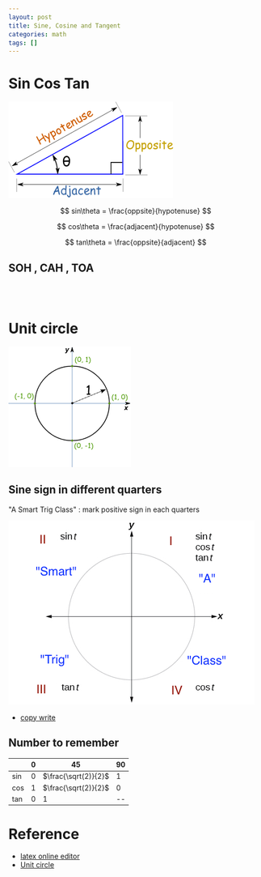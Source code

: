 ```yaml
---
layout: post
title: Sine, Cosine and Tangent
categories: math
tags: []
---
```


# Sin Cos Tan

![](/images/2019-08-03-08-32-06.png)

$$ 
sin\theta = \frac{oppsite}{hypotenuse} 
$$

$$ 
cos\theta = \frac{adjacent}{hypotenuse}
$$

$$ 
tan\theta = \frac{oppsite}{adjacent}
$$

## SOH , CAH , TOA



&nbsp;  
&nbsp;  
# Unit circle
![](../../images/2019-08-03-08-53-07.png)

## Sine sign in different quarters
"A Smart Trig Class" : mark positive sign in each quarters

![](../../images/2019-08-03-09-06-02.png)
- [copy write](https://courses.lumenlearning.com/boundless-algebra/chapter/trigonometric-functions-and-the-unit-circle/)

## Number to remember

|     | 0 | 45                   | 90 |
|-----|---|----------------------|----|
| sin | 0 | $\frac{\sqrt(2)}{2}$ | 1  |
| cos | 1 | $\frac{\sqrt(2)}{2}$ | 0  |
| tan | 0 | 1                    | -- |

# Reference
- [latex online editor](https://www.codecogs.com/latex/eqneditor.php)
- [Unit circle](https://www.mathsisfun.com/geometry/unit-circle.html)